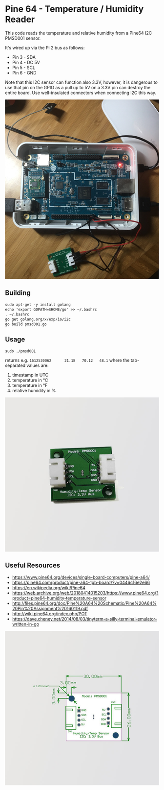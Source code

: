 # Pine 64 - Temperature / Humidity Reader

This code reads the temperature and relative humidity from a Pine64 I2C PMSD001 sensor.

It's wired up via the Pi 2 bus as follows:

- Pin 3 - SDA
- Pin 4 - DC 5V
- Pin 5 - SCL
- Pin 6 - GND

Note that this I2C sensor can function also 3.3V, however, it is dangerous to use that pin on the GPIO as a pull up to 5V on a 3.3V pin can destroy the entire board. Use well-insulated connectors when connecting I2C this way.

![](images/wiring.jpg)

## Building

    sudo apt-get -y install golang
    echo 'export GOPATH=$HOME/go' >> ~/.bashrc
    . ~/.bashrc
    go get golang.org/x/exp/io/i2c
    go build pmsd001.go

## Usage

    sudo ./pmsd001

returns e.g. `1612530062      21.18   70.12   48.1` where the tab-separated values are:
1. timestamp in UTC
2. temperature in °C
3. temperature in °F
4. relative humidity in %

![](images/PMSDO01_Dew_Point_Sensor_large.jpg)

## Useful Resources

- https://www.pine64.org/devices/single-board-computers/pine-a64/
- https://pine64.com/product/pine-a64-1gb-board/?v=0446c16e2e66
- https://en.wikipedia.org/wiki/Pine64
- https://web.archive.org/web/20180414015203/https://www.pine64.org/?product=pine64-humidity-temperature-sensor
- http://files.pine64.org/doc/Pine%20A64%20Schematic/Pine%20A64%20Pin%20Assignment%20160119.pdf
- http://wiki.pine64.org/index.php/POT
- https://dave.cheney.net/2014/08/03/tinyterm-a-silly-terminal-emulator-written-in-go

![](images/PMSDO01_Dew_Point_Sensor_2_large.jpg)
